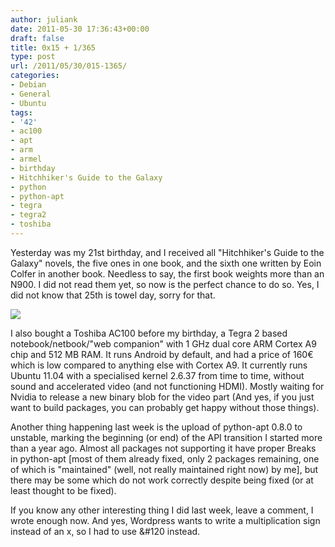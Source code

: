 ```yaml
---
author: juliank
date: 2011-05-30 17:36:43+00:00
draft: false
title: 0x15 + 1/365
type: post
url: /2011/05/30/015-1365/
categories:
- Debian
- General
- Ubuntu
tags:
- '42'
- ac100
- apt
- arm
- armel
- birthday
- Hitchhiker's Guide to the Galaxy
- python
- python-apt
- tegra
- tegra2
- toshiba
---
```


Yesterday was my 21st birthday, and I received all "Hitchhiker's Guide to the Galaxy" novels, the five ones in one book, and the sixth one written by Eoin Colfer in another book. Needless to say, the first book weights more than an N900. I did not read them yet, so now is the perfect chance to do so. Yes, I did not know that 25th is towel day, sorry for that.

[![](http://juliank.files.wordpress.com/2011/05/20110529_001.jpg?w=300)
](http://juliank.files.wordpress.com/2011/05/20110529_001.jpg)

I also bought a Toshiba AC100 before my birthday, a Tegra 2 based notebook/netbook/"web companion" with 1 GHz dual core ARM Cortex A9 chip and 512 MB RAM. It runs Android by default, and had a price of 160€ which is low compared to anything else with Cortex A9. It currently runs Ubuntu 11.04 with a specialised kernel 2.6.37 from time to time, without sound and accelerated video (and not functioning HDMI). Mostly waiting for Nvidia to release a new binary blob for the video part (And yes, if you just want to build packages, you can probably get happy without those things).

Another thing happening last week is the upload of python-apt 0.8.0 to unstable, marking the beginning (or end) of the API transition I started more than a year ago. Almost all packages not supporting it have proper Breaks in python-apt [most of them already fixed, only 2 packages remaining, one of which is "maintained" (well, not really maintained right now) by me], but there may be some which do not work correctly despite being fixed (or at least thought to be fixed).

If you know any other interesting thing I did last week, leave a comment, I wrote enough now. And yes, Wordpress wants to write a multiplication sign instead of an x, so I had to use &#120 instead.
